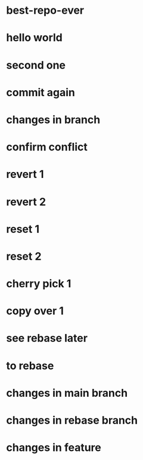 # best-repo-ever
# hello world
# second one
# commit again
# changes in branch
# confirm conflict



# revert 1
# revert 2

# reset 1
# reset 2

# cherry pick 1
# copy over 1


# see rebase later
# to rebase

# changes in main branch
# changes in rebase branch

# changes in feature